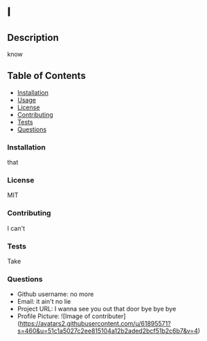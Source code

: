 
# I 
## Description
know
## Table of Contents
* [Installation](#installation)
* [Usage](#usage)
* [License](#license)
* [Contributing](#contributing)
* [Tests](#tests)
* [Questions](#questions)
### Installation
that 
### License
MIT
### Contributing
I can't
### Tests
Take
### Questions
* Github username: no more
* Email: it ain't no lie
* Project URL: I wanna see you out that door bye bye bye
* Profile Picture: 
![Image of contributer] 
(https://avatars2.githubusercontent.com/u/61895571?s=460&u=51c1a5027c2ee815104a12b2aded2bcf51b2c6b7&v=4)

    